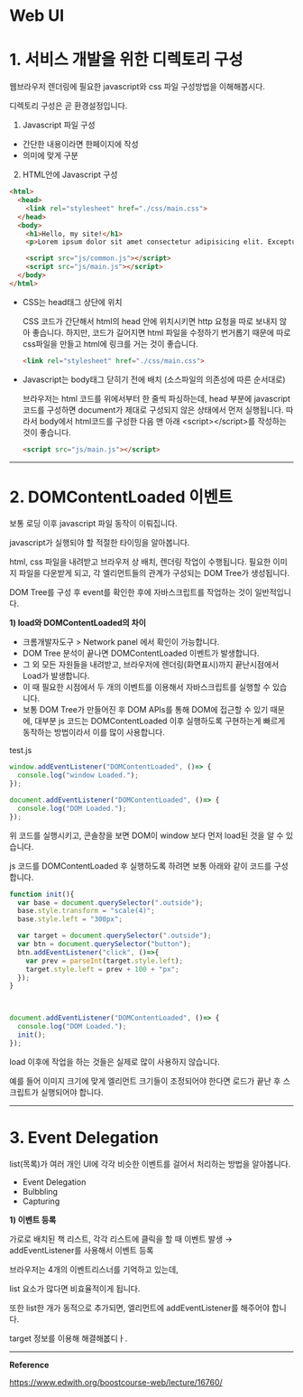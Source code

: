 # Web UI

# 1. 서비스 개발을 위한 디렉토리 구성

웹브라우저 렌더링에 필요한 javascript와 css 파일 구성방법을 이해해봅시다.

디렉토리 구성은 곧 환경설정입니다.



1) Javascript 파일 구성

* 간단한 내용이라면 한페이지에 작성
* 의미에 맞게 구분

2) HTML안에 Javascript 구성

```html
<html>
  <head>
    <link rel="stylesheet" href="./css/main.css">
  </head>
  <body>
    <h1>Hello, my site!</h1>
    <p>Lorem ipsum dolor sit amet consectetur adipisicing elit. Excepturi similique, fuga illo neque iste, quam magnam modi numquam ipsam tenetur dignissimos porro, sapiente aspernatur cupiditate odit veniam dolorum doloribus provident!</p>

    <script src="js/common.js"></script>
    <script src="js/main.js"></script>
  </body>
</html>
```



* CSS는 head태그 상단에 위치

  CSS 코드가 간단해서 html의 head 안에 위치시키면 http 요청을 따로 보내지 않아 좋습니다. 하지만, 코드가 길어지면 html 파일을 수정하기 번거롭기 때문에 따로 css파일을 만들고 html에 링크를 거는 것이 좋습니다.

  ```html
  <link rel="stylesheet" href="./css/main.css">
  ```

  

* Javascript는 body태그 닫히기 전에 배치 (소스파일의 의존성에 따른 순서대로)

  브라우저는 html 코드를 위에서부터 한 줄씩 파싱하는데, head 부분에 javascript 코드를 구성하면 document가 제대로 구성되지 않은 상태에서 먼저 실행됩니다. 따라서 body에서 html코드를 구성한 다음 맨 아래 \<script\>\</script\>를 작성하는 것이 좋습니다.

   ```html
  <script src="js/main.js"></script>
   ```







---

# 2. DOMContentLoaded 이벤트

보통 로딩 이후 javascript 파일 동작이 이뤄집니다.

javascript가 실행되야 할 적절한 타이밍을 알아봅니다.



html, css 파일을 내려받고 브라우저 상 배치, 렌더링 작업이 수행됩니다. 필요한 이미지 파일을 다운받게 되고, 각 엘리먼트들의 관계가 구성되는 DOM Tree가 생성됩니다.

DOM Tree를 구성 후 event를 확인한 후에 자바스크립트를 작업하는 것이 일반적입니다.



**1) load와 DOMContentLoaded의 차이**

* 크롬개발자도구 > Network panel 에서 확인이 가능합니다.
* DOM Tree 분석이 끝나면 DOMContentLoaded 이벤트가 발생합니다.
* 그 외 모든 자원들을 내려받고, 브라우저에 렌더링(화면표시)까지 끝난시점에서 Load가 발생합니다.
* 이 때 필요한 시점에서 두 개의 이벤트를 이용해서 자바스크립트를 실행할 수 있습니다.
* 보통 DOM Tree가 만들어진 후 DOM APIs를 통해 DOM에 접근할 수 있기 때문에, 대부분 js 코드는 DOMContentLoaded 이후 실행하도록 구현하는게 빠르게 동작하는 방법이라서 이를 많이 사용합니다.



test.js

```javascript
window.addEventListener("DOMContentLoaded", ()=> {
  console.log("window Loaded.");
});

document.addEventListener("DOMContentLoaded", ()=> {
  console.log("DOM Loaded.");
});
```



위 코드를 실행시키고, 콘솔창을 보면 DOM이 window 보다 먼저 load된 것을 알 수 있습니다.



js 코드를 DOMContentLoaded 후 실행하도록 하려면 보통 아래와 같이 코드를 구성합니다.

```javascript
function init(){
  var base = document.querySelector(".outside");
  base.style.transform = "scale(4)";
  base.style.left = "300px";

  var target = document.querySelector(".outside");
  var btn = document.querySelector("button");
  btn.addEventListener("click", ()=>{
    var prev = parseInt(target.style.left);
    target.style.left = prev + 100 + "px";
  });
}



document.addEventListener("DOMContentLoaded", ()=> {
  console.log("DOM Loaded.");
  init();
});
```



load 이후에 작업을 하는 것들은 실제로 많이 사용하지 않습니다.

예를 들어 이미지 크기에 맞게 엘리먼트 크기들이 조정되어야 한다면 로드가 끝난 후 스크립트가 실행되어야 합니다.





---

# 3. Event Delegation

list(목록)가 여러 개인 UI에 각각 비슷한 이벤트를 걸어서 처리하는 방법을 알아봅니다.

* Event Delegation
* Bulbbling
* Capturing



**1) 이벤트 등록**

가로로 배치된 책 리스트, 각각 리스트에 클릭을 할 때 이벤트 발생 → addEventListener를 사용해서 이벤트 등록



브라우저는 4개의 이벤트리스너를 기억하고 있는데,

list 요소가 많다면 비효율적이게 됩니다.

또한 list한 개가 동적으로 추가되면, 엘리먼트에 addEventListener를 해주어야 합니다.



target 정보를 이용해 해결해봆디ㅏ.





---

**Reference**

https://www.edwith.org/boostcourse-web/lecture/16760/

